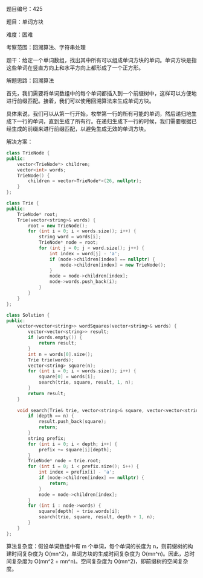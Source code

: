 题目编号：425

题目：单词方块

难度：困难

考察范围：回溯算法、字符串处理

题干：给定一个单词数组，找出其中所有可以组成单词方块的单词。单词方块是指这些单词在竖直方向上和水平方向上都形成了一个正方形。

解题思路：回溯算法

首先，我们需要将单词数组中的每个单词都插入到一个前缀树中，这样可以方便地进行前缀匹配。接着，我们可以使用回溯算法来生成单词方块。

具体来说，我们可以从第一行开始，枚举第一行的所有可能的单词，然后递归地生成下一行的单词，直到生成了所有行。在递归生成下一行的时候，我们需要根据已经生成的前缀来进行前缀匹配，以避免生成无效的单词方块。

解决方案：

```cpp
class TrieNode {
public:
    vector<TrieNode*> children;
    vector<int> words;
    TrieNode() {
        children = vector<TrieNode*>(26, nullptr);
    }
};

class Trie {
public:
    TrieNode* root;
    Trie(vector<string>& words) {
        root = new TrieNode();
        for (int i = 0; i < words.size(); i++) {
            string word = words[i];
            TrieNode* node = root;
            for (int j = 0; j < word.size(); j++) {
                int index = word[j] - 'a';
                if (node->children[index] == nullptr) {
                    node->children[index] = new TrieNode();
                }
                node = node->children[index];
                node->words.push_back(i);
            }
        }
    }
};

class Solution {
public:
    vector<vector<string>> wordSquares(vector<string>& words) {
        vector<vector<string>> result;
        if (words.empty()) {
            return result;
        }
        int n = words[0].size();
        Trie trie(words);
        vector<string> square(n);
        for (int i = 0; i < words.size(); i++) {
            square[0] = words[i];
            search(trie, square, result, 1, n);
        }
        return result;
    }
    
    void search(Trie& trie, vector<string>& square, vector<vector<string>>& result, int depth, int n) {
        if (depth == n) {
            result.push_back(square);
            return;
        }
        string prefix;
        for (int i = 0; i < depth; i++) {
            prefix += square[i][depth];
        }
        TrieNode* node = trie.root;
        for (int i = 0; i < prefix.size(); i++) {
            int index = prefix[i] - 'a';
            if (node->children[index] == nullptr) {
                return;
            }
            node = node->children[index];
        }
        for (int i : node->words) {
            square[depth] = trie.words[i];
            search(trie, square, result, depth + 1, n);
        }
    }
};
```

算法复杂度：假设单词数组中有 m 个单词，每个单词的长度为 n，则前缀树的构建时间复杂度为 O(mn^2)，单词方块的生成时间复杂度为 O(mn^n)。因此，总时间复杂度为 O(mn^2 + mn^n)。空间复杂度为 O(mn^2)，即前缀树的空间复杂度。